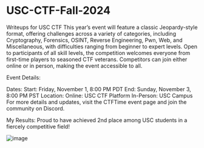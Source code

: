 # USC-CTF-Fall-2024
Writeups for USC CTF
This year’s event will feature a classic Jeopardy-style format, offering challenges across a variety of categories, including Cryptography, Forensics, OSINT, Reverse Engineering, Pwn, Web, and Miscellaneous, with difficulties ranging from beginner to expert levels. Open to participants of all skill levels, the competition welcomes everyone from first-time players to seasoned CTF veterans. Competitors can join either online or in person, making the event accessible to all.

Event Details:

Dates:
Start: Friday, November 1, 8:00 PM PDT
End: Sunday, November 3, 8:00 PM PST
Location:
Online: USC CTF Platform
In-Person: USC Campus
For more details and updates, visit the CTFTime event page and join the community on Discord.

My Results: Proud to have achieved 2nd place among USC students in a fiercely competitive field!


![image](https://github.com/user-attachments/assets/b90a26a3-4d16-47d8-9ea1-3bf7bf2e5173)
